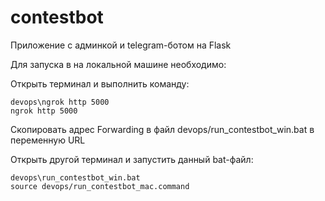 # contestbot

Приложение с админкой и telegram-ботом на Flask

Для запуска в на локальной машине необходимо:

Открыть терминал и выполнить команду:
```
devops\ngrok http 5000
ngrok http 5000
```

Скопировать адрес Forwarding в файл devops/run_contestbot_win.bat в переменную URL

Открыть другой терминал и запустить данный bat-файл:
```
devops\run_contestbot_win.bat
source devops/run_contestbot_mac.command
```
